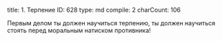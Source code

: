 title:          1. Терпение
ID:             628
type:           md
compile:        2
charCount:      106


Первым делом ты должен научиться терпению, ты должен научиться стоять перед моральным натиском противника!